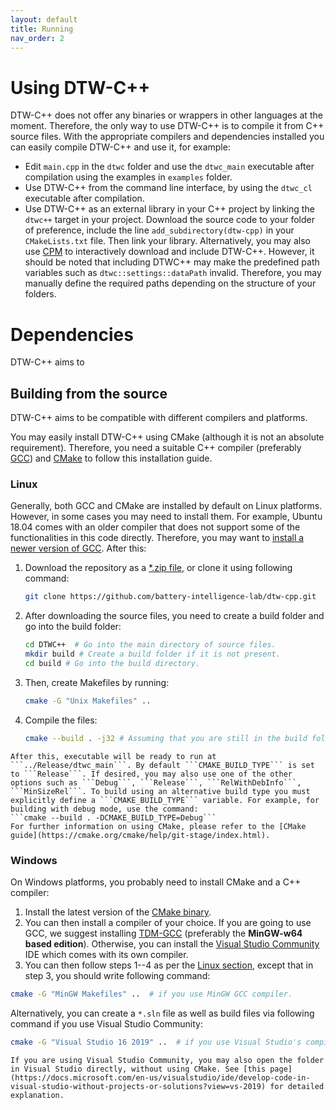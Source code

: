 ```yaml
---
layout: default
title: Running
nav_order: 2
---
```


# Using DTW-C++ 

DTW-C++ does not offer any binaries or wrappers in other languages at the moment. Therefore, the only way to use DTW-C++ is to compile it from C++ source files. With the appropriate compilers and dependencies installed you can easily compile DTW-C++ and use it, for example:

- Edit `main.cpp` in the `dtwc` folder and use the `dtwc_main` executable after compilation using the examples in `examples` folder. 
- Use DTW-C++ from the command line interface, by using the `dtwc_cl` executable after compilation. 
- Use DTW-C++ as an external library in your C++ project by linking the `dtwc++` target in your project. Download the source code to your folder of preference, include the line `add_subdirectory(dtw-cpp)` in your `CMakeLists.txt` file. Then link your library. Alternatively, you may also use [CPM](https://github.com/cpm-cmake/) to interactively download and include DTW-C++. However, it should be noted that including DTWC++ may make the predefined path variables such as `dtwc::settings::dataPath` invalid. Therefore, you may manually define the required paths depending on the structure of your folders. 

# Dependencies

DTW-C++ aims to 





## Building from the source

DTW-C++ aims to be compatible with different compilers and platforms. 


You may easily install DTW-C++ using CMake (although it is not an absolute requirement). Therefore, you need a suitable C++ compiler (preferably [GCC](https://gcc.gnu.org/)) and [CMake](https://cmake.org/) to follow this installation guide.   


### Linux

Generally, both GCC and CMake are installed by default on Linux platforms. However, in some cases you may need to install them. For example, Ubuntu 18.04 comes with an older compiler that does not support some of the functionalities in this code directly. Therefore, you may want to [install a newer version of GCC](https://linuxize.com/post/how-to-install-gcc-compiler-on-ubuntu-18-04/). After this:

1. Download the repository as a [*.zip file](https://github.com/battery-intelligence-lab/dtw-cpp/archive/refs/heads/main.zip), or clone it using following command: 
    ```bash
    git clone https://github.com/battery-intelligence-lab/dtw-cpp.git
    ```
2. After downloading the source files, you need to create a build folder and go into the build folder:
    ```bash
    cd DTWC++  # Go into the main directory of source files.
    mkdir build # Create a build folder if it is not present.
    cd build # Go into the build directory. 
    ```
3. Then, create Makefiles by running:
    ```bash
    cmake -G "Unix Makefiles" .. 
    ```
4. Compile the files:
    ```bash
    cmake --build . -j32 # Assuming that you are still in the build folder. 
    ```

```note
After this, executable will be ready to run at ```../Release/dtwc_main```. By default ```CMAKE_BUILD_TYPE``` is set to ```Release```. If desired, you may also use one of the other options such as ```Debug```, ```Release```, ```RelWithDebInfo```, ```MinSizeRel```. To build using an alternative build type you must explicitly define a ```CMAKE_BUILD_TYPE``` variable. For example, for building with debug mode, use the command:
```cmake --build . -DCMAKE_BUILD_TYPE=Debug```
For further information on using CMake, please refer to the [CMake guide](https://cmake.org/cmake/help/git-stage/index.html).
```

### Windows

On Windows platforms, you probably need to install CMake and a C++ compiler:

1. Install the latest version of the [CMake binary](https://cmake.org/download/#latest).
2. You can then install a compiler of your choice. If you are going to use GCC, we suggest installing [TDM-GCC](https://jmeubank.github.io/tdm-gcc/download/) (preferably the **MinGW-w64 based edition**). Otherwise, you can install the [Visual Studio Community](https://visualstudio.microsoft.com/vs/community/) IDE which comes with its own compiler.
3. You can then follow steps 1--4 as per the [Linux section](#linux), except that in step 3, you should write following command: 
```bash
cmake -G "MinGW Makefiles" ..  # if you use MinGW GCC compiler.
```
Alternatively, you can create a ```*.sln``` file as well as build files via following command if you use Visual Studio Community:
```bash
cmake -G "Visual Studio 16 2019" ..  # if you use Visual Studio's compiler.
```

```note
If you are using Visual Studio Community, you may also open the folder in Visual Studio directly, without using CMake. See [this page](https://docs.microsoft.com/en-us/visualstudio/ide/develop-code-in-visual-studio-without-projects-or-solutions?view=vs-2019) for detailed explanation.
```
